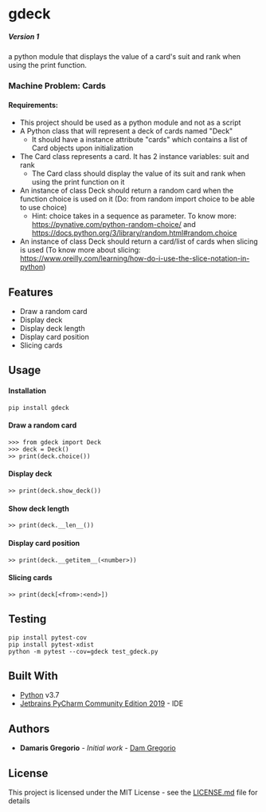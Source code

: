 # gdeck
##### Version 1
a python module that displays the value of a card's suit and rank when using the print function.


### Machine Problem: Cards

#### Requirements:

* This project should be used as a python module and not as a script
* A Python class that will represent a deck of cards named "Deck"
  * It should have a instance attribute "cards" which contains a list of Card objects upon initialization
* The Card class represents a card. It has 2 instance variables: suit and rank
  * The Card class should display the value of its suit and rank when using the print function on it
* An instance of class Deck should return a random card when the function choice is used on it (Do: from random import choice to be able to use choice)
  * Hint: choice takes in a sequence as parameter. To know more: https://pynative.com/python-random-choice/ and https://docs.python.org/3/library/random.html#random.choice
* An instance of class Deck should return a card/list of cards when slicing is used (To know more about slicing: https://www.oreilly.com/learning/how-do-i-use-the-slice-notation-in-python)


## Features

* Draw a random card
* Display deck
* Display deck length
* Display card position
* Slicing cards

## Usage

#### Installation
```
pip install gdeck
```

#### Draw a random card
```
>>> from gdeck import Deck
>>> deck = Deck()
>> print(deck.choice())
```

#### Display deck
```
>> print(deck.show_deck())
```

#### Show deck length
```
>> print(deck.__len__())
```

#### Display card position
```
>> print(deck.__getitem__(<number>))
```

#### Slicing cards
```
>> print(deck[<from>:<end>])
```

## Testing
```
pip install pytest-cov
pip install pytest-xdist
python -m pytest --cov=gdeck test_gdeck.py
```

## Built With
* [Python](https://www.python.org/downloads/) v3.7
* [Jetbrains PyCharm Community Edition 2019](https://www.jetbrains.com/pycharm/download/) - IDE

## Authors

* **Damaris Gregorio** - *Initial work* - [Dam Gregorio](https://github.com/damiiegregorio)

## License

This project is licensed under the MIT License - see the [LICENSE.md](LICENSE.md) file for details
